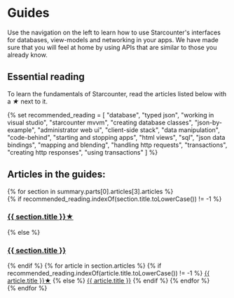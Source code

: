 # Guides

Use the navigation on the left to learn how to use Starcounter's interfaces for databases, view-models and networking in your apps. We have made sure that you will feel at home by using APIs that are similar to those you already know.

## Essential reading

To learn the fundamentals of Starcounter, read the articles listed below with a <i>&#9733;</i> next to it.

{% set recommended_reading = [
        "database",
        "typed json",
        "working in visual studio",
        "starcounter mvvm",
        "creating database classes",
        "json-by-example",
        "administrator web ui",
        "client-side stack",
        "data manipulation",
        "code-behind",
        "starting and stopping apps",
        "html views",
        "sql",
        "json data bindings",
        "mapping and blending",
        "handling http requests",
        "transactions",
        "creating http responses",
        "using transactions"
    ]
%}

<h2>Articles in the guides:</h2>

<div class="guide-articles">
    {% for section in summary.parts[0].articles[3].articles %}
        <section>
        {% if recommended_reading.indexOf(section.title.toLowerCase()) != -1 %}
            <h3><a href="../{{ section.path }}">{{ section.title }}&#9733;</a></h3>
        {% else %}
            <h3><a href="../{{ section.path }}">{{ section.title }}</a></h3>
        {% endif %}
            {% for article in section.articles %}
                {% if recommended_reading.indexOf(article.title.toLowerCase()) != -1 %}
                    <a href="../../{{ article.path }}">{{ article.title }}&#9733;</a>
                {% else %}
                    <a href="../../{{ article.path }}">{{ article.title }}</a>
                {% endif %}
            {% endfor %}
        </section>
    {% endfor %}
</div>